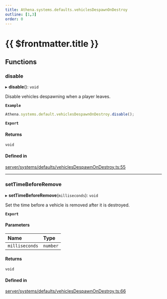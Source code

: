 ```yaml
---
title: Athena.systems.defaults.vehiclesDespawnOnDestroy
outline: [1,3]
order: 0
---
```


# {{ $frontmatter.title }}


## Functions

### disable

▸ **disable**(): `void`

Disable vehicles despawning when a player leaves.

**`Example`**

```ts
Athena.systems.default.vehiclesDespawnOnDestroy.disable();
```

**`Export`**

#### Returns

`void`

#### Defined in

[server/systems/defaults/vehiclesDespawnOnDestroy.ts:55](https://github.com/Stuyk/altv-athena/blob/552012ca4/src/core/server/systems/defaults/vehiclesDespawnOnDestroy.ts#L55)

___

### setTimeBeforeRemove

▸ **setTimeBeforeRemove**(`milliseconds`): `void`

Set the time before a vehicle is removed after it is destroyed.

**`Export`**

#### Parameters

| Name | Type |
| :------ | :------ |
| `milliseconds` | `number` |

#### Returns

`void`

#### Defined in

[server/systems/defaults/vehiclesDespawnOnDestroy.ts:66](https://github.com/Stuyk/altv-athena/blob/552012ca4/src/core/server/systems/defaults/vehiclesDespawnOnDestroy.ts#L66)
